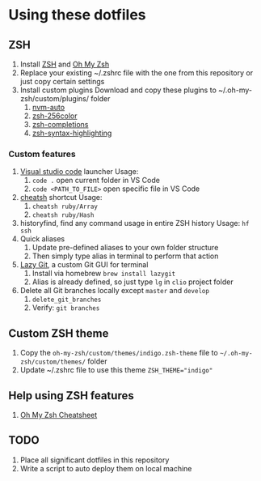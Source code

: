 # Using these dotfiles

## ZSH

1. Install [ZSH](https://github.com/ohmyzsh/ohmyzsh/wiki/Installing-ZSH) and [Oh My Zsh](https://github.com/ohmyzsh/ohmyzsh)
1. Replace your existing ~/.zshrc file with the one from this repository or just copy certain settings
1. Install custom plugins
   Download and copy these plugins to ~/.oh-my-zsh/custom/plugins/ folder
   1. [nvm-auto](https://github.com/dijitalmunky/nvm-auto)
   1. [zsh-256color](https://github.com/chrissicool/zsh-256color)
   1. [zsh-completions](https://github.com/zsh-users/zsh-completions)
   1. [zsh-syntax-highlighting](https://github.com/zsh-users/zsh-syntax-highlighting/blob/master/INSTALL.md#oh-my-zsh)

### Custom features

1. [Visual studio code](https://code.visualstudio.com/) launcher
   Usage:
   1. `code .` open current folder in VS Code
   1. `code <PATH_TO_FILE>` open specific file in VS Code
1. [cheatsh](https://github.com/chubin/cheat.sh) shortcut
   Usage:
   1. `cheatsh ruby/Array`
   1. `cheatsh ruby/Hash`
1. historyfind, find any command usage in entire ZSH history
   Usage: `hf ssh`
1. Quick aliases
   1. Update pre-defined aliases to your own folder structure
   1. Then simply type alias in terminal to perform that action
1. [Lazy Git](https://github.com/jesseduffield/lazygit), a custom Git GUI for terminal
   1. Install via homebrew `brew install lazygit`
   1. Alias is already defined, so just type `lg` in `clio` project folder
1. Delete all Git branches locally except `master` and `develop`
   1. `delete_git_branches`
   1. Verify: `git branches`

## Custom ZSH theme

1. Copy the `oh-my-zsh/custom/themes/indigo.zsh-theme` file to `~/.oh-my-zsh/custom/themes/` folder
1. Update ~/.zshrc file to use this theme `ZSH_THEME="indigo"`

## Help using ZSH features

1. [Oh My Zsh Cheatsheet](https://github.com/ohmyzsh/ohmyzsh/wiki/Cheatsheet)

## TODO

1. Place all significant dotfiles in this repository
1. Write a script to auto deploy them on local machine

